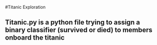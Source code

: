 #Titanic Exploration
## Titanic.py is a python file trying to assign a binary classifier (survived or died) to members onboard the titanic
